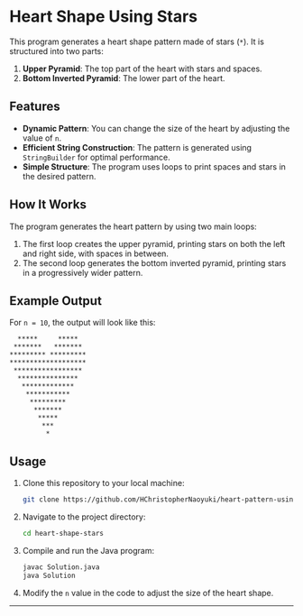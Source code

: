 # Heart Shape Using Stars

This program generates a heart shape pattern made of stars (`*`). It is structured into two parts:
1. **Upper Pyramid**: The top part of the heart with stars and spaces.
2. **Bottom Inverted Pyramid**: The lower part of the heart.

## Features

- **Dynamic Pattern**: You can change the size of the heart by adjusting the value of `n`.
- **Efficient String Construction**: The pattern is generated using `StringBuilder` for optimal performance.
- **Simple Structure**: The program uses loops to print spaces and stars in the desired pattern.

## How It Works

The program generates the heart pattern by using two main loops:
1. The first loop creates the upper pyramid, printing stars on both the left and right side, with spaces in between.
2. The second loop generates the bottom inverted pyramid, printing stars in a progressively wider pattern.

## Example Output

For `n = 10`, the output will look like this:

```
  *****     *****
 *******   *******
********* *********
*******************
 *****************
  ***************
   *************
    ***********
     *********
      *******
       *****
        ***
         *
```

## Usage

1. Clone this repository to your local machine:
   ```bash
   git clone https://github.com/HChristopherNaoyuki/heart-pattern-using-java.git
   ```

2. Navigate to the project directory:
   ```bash
   cd heart-shape-stars
   ```

3. Compile and run the Java program:
   ```bash
   javac Solution.java
   java Solution
   ```

4. Modify the `n` value in the code to adjust the size of the heart shape.

---
